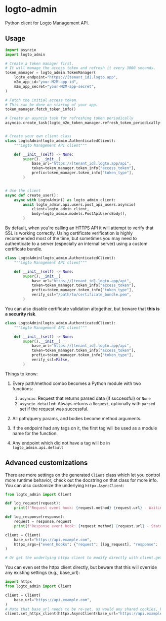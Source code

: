 # logto-admin
Python client for Logto Management API.

## Usage

```python
import asyncio
import logto_admin

# Create a token manager first.
# It will manage the access token and refresh it every 3000 seconds.
token_manager = logto_admin.TokenManager(
    logto_endpoint="https://[tenant_id].logto.app",
    m2m_app_id="your-M2M-app-id",
    m2m_app_secret="your-M2M-app-secret",
)

# Fetch the initial access token.
# This can be done on startup of your app.
token_manager.fetch_token_info()

# Create an asyncio task for refreshing token periodically
asyncio.create_task(logto_m2m_token_manager.refresh_token_periodically())


# Create your own client class
class LogtoAdmin(logto_admin.AuthenticatedClient):
    """Logto Management API client"""

    def __init__(self) -> None:
        super().__init__(
            base_url="https://[tenant_id].logto.app/api",
            token=token_manager.token_info["access_token"],
            prefix=token_manager.token_info["token_type"],
        )


# Use the client
async def create_user():
    async with LogtoAdmin() as logto_admin_client:
        await logto_admin.api.users.post_api_users.asyncio(
            client=logto_admin_client,
            body=logto_admin.models.PostApiUsersBody(),
        )
```

By default, when you're calling an HTTPS API it will attempt to verify that SSL is working correctly. Using certificate verification is highly recommended most of the time, but sometimes you may need to authenticate to a server (especially an internal server) using a custom certificate bundle.

```python
class LogtoAdmin(logto_admin.AuthenticatedClient):
    """Logto Management API client"""

    def __init__(self) -> None:
        super().__init__(
            base_url="https://[tenant_id].logto.app/api",
            token=token_manager.token_info["access_token"],
            prefix=token_manager.token_info["token_type"],
            verify_ssl="/path/to/certificate_bundle.pem",
        )
```

You can also disable certificate validation altogether, but beware that **this is a security risk**.

```python
class LogtoAdmin(logto_admin.AuthenticatedClient):
    """Logto Management API client"""

    def __init__(self) -> None:
        super().__init__(
            base_url="https://[tenant_id].logto.app/api",
            token=token_manager.token_info["access_token"],
            prefix=token_manager.token_info["token_type"],
            verify_ssl=False,
        )
```

Things to know:
1. Every path/method combo becomes a Python module with two functions:
    1. `asyncio`: Request that returns parsed data (if successful) or `None`
    2. `asyncio_detailed`: Always returns a `Request`, optionally with `parsed` set if the request was successful.

1. All path/query params, and bodies become method arguments.
1. If the endpoint had any tags on it, the first tag will be used as a module name for the function.
1. Any endpoint which did not have a tag will be in `logto_admin.api.default`

## Advanced customizations

There are more settings on the generated `Client` class which let you control more runtime behavior, check out the docstring on that class for more info. You can also customize the underlying `httpx.AsyncClient`:

```python
from logto_admin import Client

def log_request(request):
    print(f"Request event hook: {request.method} {request.url} - Waiting for response")

def log_response(response):
    request = response.request
    print(f"Response event hook: {request.method} {request.url} - Status {response.status_code}")

client = Client(
    base_url="https://api.example.com",
    httpx_args={"event_hooks": {"request": [log_request], "response": [log_response]}},
)

# Or get the underlying httpx client to modify directly with client.get_httpx_client() or client.get_async_httpx_client()
```

You can even set the httpx client directly, but beware that this will override any existing settings (e.g., base_url):

```python
import httpx
from logto_admin import Client

client = Client(
    base_url="https://api.example.com",
)
# Note that base_url needs to be re-set, as would any shared cookies, headers, etc.
client.set_httpx_client(httpx.AsyncClient(base_url="https://api.example.com", proxies="http://localhost:8030"))
```
